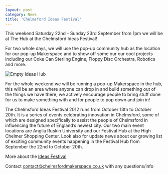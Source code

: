 ```yaml
---
layout: post
category: News
title: 'Chelmsford Ideas Festival'
---
```


This weekend Saturday 22nd - Sunday 23rd September from 1pm we will be at The Hub at the Chelmsford Ideas Festival!

For two whole days, we will use the pop-up community hub as the location for our pop-up Makerspace and to show off some our our cool projects including our Coke Can Sterling Engine, Floppy Disc Orchestra, Robotics and more.

![Empty Ideas Hub](img/empty-ideas-hub.png)

<!--break-->

For the whole weekend we will be running a pop-up Makerspace in the hub, this will be an area where anyone can drop in and build something out of the things we have there, we actively encourage people to bring stuff done for us to make something with and for people to pop down and join in!

The Chelmsford Ideas Festival 2012  runs from October 13th to October 20th. It is a series of events celebrating innovation in Chelmsford, some of which are designed specifically to assist the people of Chelmsford in influencing the future of England’s newest city. Our two main event locations are Anglia Ruskin University and our Festival Hub at the High Chelmer Shopping Center.  Look also for update news about our growing list of exciting community events happening in the Festival Hub from September the 22nd to October 20th.

More about the [Ideas Festival](http://www.changingchelmsford.org/if2012/)

Contact contact@chelmsfordmakerspace.co.uk with any questions/info